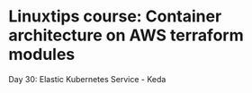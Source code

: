 # Linuxtips course: Container architecture on AWS terraform modules

Day 30: Elastic Kubernetes Service - Keda
